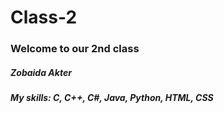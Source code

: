 # Class-2
### Welcome to our 2nd class

##### Zobaida Akter
##### My skills: C, C++, C#, Java, Python, HTML, CSS
